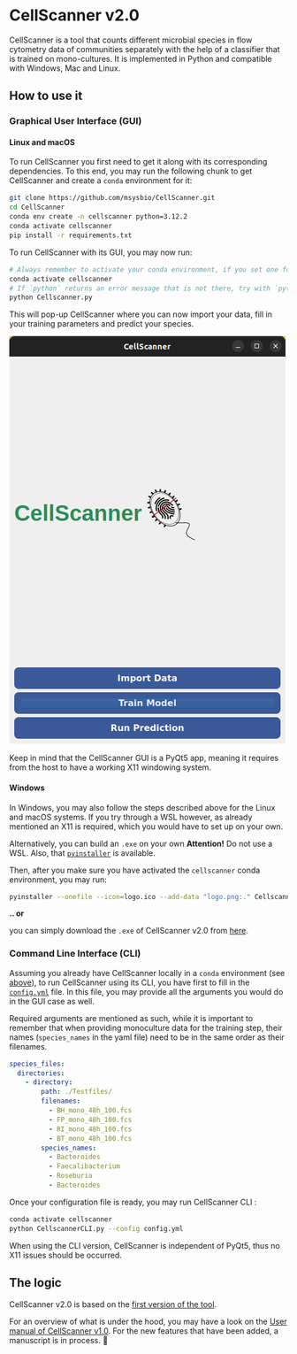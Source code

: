 # CellScanner v2.0

CellScanner is a tool that counts different microbial species in flow cytometry data of communities separately with the help of a classifier that is trained on mono-cultures. It is implemented in Python and compatible with Windows, Mac and Linux.


## How to use it 


### Graphical User Interface (GUI)


#### Linux and macOS

To run CellScanner you first need to get it along with its corresponding dependencies. 
To this end, you may run the following chunk to get CellScanner and create a `conda` environment for it:

```bash
git clone https://github.com/msysbio/CellScanner.git
cd CellScanner
conda env create -n cellscanner python=3.12.2 
conda activate cellscanner
pip install -r requirements.txt
```

To run CellScanner with its GUI, you may now run:

```bash
# Always remember to activate your conda environment, if you set one for CellScanner
conda activate cellscanner
# If `python` returns an error message that is not there, try with `python3` instead
python Cellscanner.py
```

This will pop-up CellScanner where you can now import your data, fill in your training parameters and 
predict your species. 

![gui_main](./GUI.png)


Keep in mind that the CellScanner GUI is a PyQt5 app, meaning it requires from the host to have a working X11 windowing system.


#### Windows

In Windows, you may also follow the steps described above for the Linux and macOS systems.
If you try through a WSL however, as already mentioned an X11 is required, which you would have to set up on your own.

Alternatively, you can build an `.exe` on your own
**Attention!** Do not use a WSL. Also, that [`pyinstaller`](https://pyinstaller.org/en/stable/) is available. 

Then, after you make sure you have activated the `cellscanner` conda environment, you may run:

```bash
pyinstaller --onefile --icon=logo.ico --add-data "logo.png:." Cellscanner.py
```

<!-- REMEMBER to add link -->
**.. or** 

you can simply download the `.exe` of CellScanner v2.0 from [here](). 



### Command Line Interface (CLI)


Assuming you already have CellScanner locally in a `conda` environment (see [above](./README.md#linux-and-macos)),
to run CellScanner using its CLI, you have first to fill in the [`config.yml`](./config.yml) file.
In this file, you may provide all the arguments you would do in the GUI case as well. 

Required arguments are mentioned as such, while it is important to remember that when providing monoculture data for the training step, their names (`species_names` in the yaml file) need to be in the same order as their filenames.

```yaml
species_files:
  directories:
    - directory:
        path: ./Testfiles/
        filenames:
          - BH_mono_48h_100.fcs
          - FP_mono_48h_100.fcs
          - RI_mono_48h_100.fcs
          - BT_mono_48h_100.fcs
        species_names:
          - Bacteroides
          - Faecalibacterium
          - Roseburia
          - Bacteroides
```
Once your configuration file is ready, you may run CellScanner CLI :

```bash
conda activate cellscanner
python CellscannerCLI.py --config config.yml
```


When using the CLI version, CellScanner is independent of PyQt5, thus no X11 issues should be occurred. 



## The logic 

CellScanner v2.0 is based on the [first version of the tool](https://github.com/Clem-Jos/CellScanner/tree/main). 

For an overview of what is under the hood, you may have a look on the [User manual of CellScanner v1.0](https://github.com/Clem-Jos/CellScanner/blob/main/CellScanner_1.1.0/CellScanner_user_manual.pdf).
For the new features that have been added, a manuscript is in process. :pencil:





